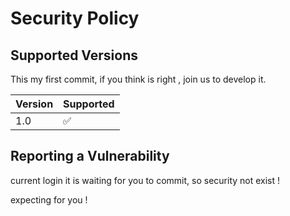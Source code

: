 # Security Policy

## Supported Versions

This my first commit, if you think is right , join us to develop it.

| Version | Supported          |
| ------- | ------------------ |
| 1.0   | :white_check_mark: |

## Reporting a Vulnerability

current login it is waiting for you to commit, so security not exist !

expecting for you !
